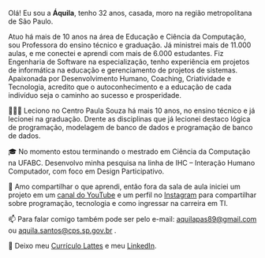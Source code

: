 Olá! Eu sou a **Áquila**, tenho 32 anos, casada, moro na região metropolitana de São Paulo. 

Atuo há mais de 10 anos na área de Educação e Ciência da Computação, sou Professora do ensino técnico e graduação. Já ministrei mais de 11.000 aulas, e me conectei e aprendi com mais de 6.000 estudantes. Fiz Engenharia de Software na especialização, tenho experiência em projetos de informática na educação e gerenciamento de projetos de sistemas. Apaixonada por Desenvolvimento Humano, Coaching, Criatividade e Tecnologia, acredito que o autoconhecimento e a educação de cada indivíduo seja o caminho ao sucesso e prosperidade.

👩🏽‍💻 Leciono no Centro Paula Souza há mais 10 anos, no ensino técnico e já lecionei na graduação. Drente as disciplinas que já lecionei destaco lógica de programação, modelagem de banco de dados e programação de banco de dados. 

🎓  No momento estou terminando o mestrado em Ciência da Computação na UFABC. Desenvolvo minha pesquisa na linha de IHC – Interação Humano Computador, com foco em Design Participativo.

🚀 Amo compartilhar o que aprendi, então fora da sala de aula iniciei um projeto em um [canal do YouTube](bityli.com/dicasdaproaquila) e um perfil no [Instagram](https://www.instagram.com/dicasdaproaquila/) para compartilhar sobre programação, tecnologia e como ingressar na carreira em TI. 

📫  Para falar comigo também pode ser pelo e-mail: aquilapas89@gmail.com ou aquila.santos@cps.sp.gov.br .

📜 Deixo meu [Currículo Lattes](http://lattes.cnpq.br/8929693771155660) e meu [LinkedIn](https://www.linkedin.com/in/aquilaporfirio/).
